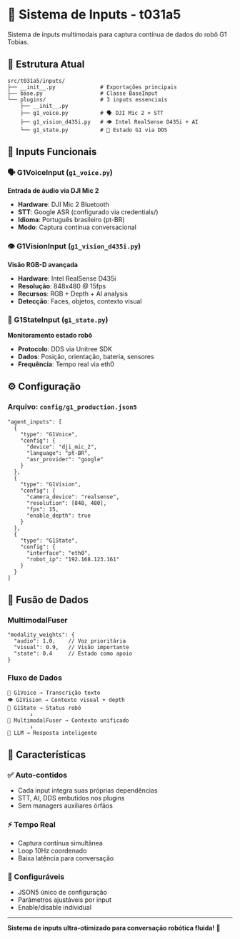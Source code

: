 # 🎤 Sistema de Inputs - t031a5

Sistema de inputs multimodais para captura contínua de dados do robô G1 Tobias.

## 📁 **Estrutura Atual**

```
src/t031a5/inputs/
├── __init__.py              # Exportações principais
├── base.py                  # Classe BaseInput
└── plugins/                 # 3 inputs essenciais
    ├── __init__.py
    ├── g1_voice.py          # 🗣️ DJI Mic 2 + STT
    ├── g1_vision_d435i.py   # 👁️ Intel RealSense D435i + AI
    └── g1_state.py          # 🤖 Estado G1 via DDS
```

## 🎯 **Inputs Funcionais**

### **🗣️ G1VoiceInput** (`g1_voice.py`)
**Entrada de áudio via DJI Mic 2**
- **Hardware**: DJI Mic 2 Bluetooth
- **STT**: Google ASR (configurado via credentials/)
- **Idioma**: Português brasileiro (pt-BR)
- **Modo**: Captura contínua conversacional

### **👁️ G1VisionInput** (`g1_vision_d435i.py`)  
**Visão RGB-D avançada**
- **Hardware**: Intel RealSense D435i
- **Resolução**: 848x480 @ 15fps
- **Recursos**: RGB + Depth + AI analysis
- **Detecção**: Faces, objetos, contexto visual

### **🤖 G1StateInput** (`g1_state.py`)
**Monitoramento estado robô**
- **Protocolo**: DDS via Unitree SDK
- **Dados**: Posição, orientação, bateria, sensores
- **Frequência**: Tempo real via eth0

## ⚙️ **Configuração**

### **Arquivo**: `config/g1_production.json5`
```json5
"agent_inputs": [
  {
    "type": "G1Voice",
    "config": {
      "device": "dji_mic_2",
      "language": "pt-BR",
      "asr_provider": "google"
    }
  },
  {
    "type": "G1Vision", 
    "config": {
      "camera_device": "realsense",
      "resolution": [848, 480],
      "fps": 15,
      "enable_depth": true
    }
  },
  {
    "type": "G1State",
    "config": {
      "interface": "eth0",
      "robot_ip": "192.168.123.161"
    }
  }
]
```

## 🔗 **Fusão de Dados**

### **MultimodalFuser**
```json5
"modality_weights": {
  "audio": 1.0,    // Voz prioritária
  "visual": 0.9,   // Visão importante  
  "state": 0.4     // Estado como apoio
}
```

### **Fluxo de Dados**
```
🎤 G1Voice → Transcrição texto
👁️ G1Vision → Contexto visual + depth
🤖 G1State → Status robô
       ↓
🔗 MultimodalFuser → Contexto unificado
       ↓  
🧠 LLM → Resposta inteligente
```

## 🎯 **Características**

### **✅ Auto-contidos**
- Cada input integra suas próprias dependências
- STT, AI, DDS embutidos nos plugins
- Sem managers auxiliares órfãos

### **⚡ Tempo Real**
- Captura contínua simultânea
- Loop 10Hz coordenado
- Baixa latência para conversação

### **🔧 Configuráveis**
- JSON5 único de configuração
- Parâmetros ajustáveis por input
- Enable/disable individual

---

**Sistema de inputs ultra-otimizado para conversação robótica fluida!** 🚀
